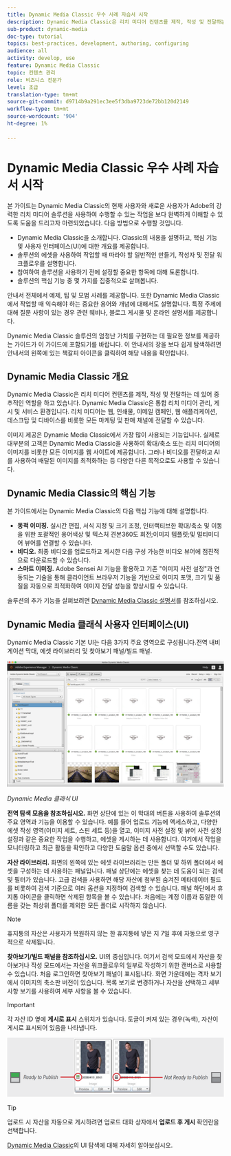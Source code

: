 ```yaml
---
title: Dynamic Media Classic 우수 사례 자습서 시작
description: Dynamic Media Classic은 리치 미디어 컨텐츠를 제작, 작성 및 전달하는 데 있어 중추적인 역할을 하고 있습니다. 이 우수 사례 자습서는 Dynamic Media Classic의 현재 사용자와 새 사용자가 Adobe의 이 강력한 리치 미디어 솔루션을 사용하여 수행할 수 있는 작업을 보다 자세히 이해할 수 있도록 만들어졌습니다. 이 튜토리얼에서는 Dynamic Media Classic의 주요 기능과 유저 인터페이스를 간략하게 살펴봅니다.
sub-product: dynamic-media
doc-type: tutorial
topics: best-practices, development, authoring, configuring
audience: all
activity: develop, use
feature: Dynamic Media Classic
topic: 컨텐츠 관리
role: 비즈니스 전문가
level: 초급
translation-type: tm+mt
source-git-commit: d9714b9a291ec3ee5f3dba9723de72bb120d2149
workflow-type: tm+mt
source-wordcount: '904'
ht-degree: 1%

---
```



# Dynamic Media Classic 우수 사례 자습서 시작

본 가이드는 Dynamic Media Classic의 현재 사용자와 새로운 사용자가 Adobe의 강력한 리치 미디어 솔루션을 사용하여 수행할 수 있는 작업을 보다 완벽하게 이해할 수 있도록 도움을 드리고자 마련되었습니다. 다음 방법으로 수행할 것입니다.

- Dynamic Media Classic을 소개합니다. Classic의 내용을 설명하고, 핵심 기능 및 사용자 인터페이스(UI)에 대한 개요를 제공합니다.
- 솔루션의 에셋을 사용하여 작업할 때 따라야 할 일반적인 만들기, 작성자 및 전달 워크플로우를 설명합니다.
- 참여하여 솔루션을 사용하기 전에 설정할 중요한 항목에 대해 토론합니다.
- 솔루션의 핵심 기능 중 몇 가지를 집중적으로 살펴봅니다.

안내서 전체에서 예제, 팁 및 모범 사례를 제공합니다. 또한 Dynamic Media Classic에서 작업할 때 익숙해야 하는 중요한 용어와 개념에 대해서도 설명합니다. 특정 주제에 대해 질문 사항이 있는 경우 관련 웨비나, 블로그 게시물 및 온라인 설명서를 제공합니다.

Dynamic Media Classic 솔루션의 엄청난 가치를 구현하는 데 필요한 정보를 제공하는 가이드가 이 가이드에 포함되기를 바랍니다. 이 안내서의 장을 보다 쉽게 탐색하려면 안내서의 왼쪽에 있는 책갈피 아이콘을 클릭하여 해당 내용을 확인합니다.

## Dynamic Media Classic 개요

Dynamic Media Classic은 리치 미디어 컨텐츠를 제작, 작성 및 전달하는 데 있어 중추적인 역할을 하고 있습니다. Dynamic Media Classic은 통합 리치 미디어 관리, 게시 및 서비스 환경입니다. 리치 미디어는 웹, 인쇄물, 이메일 캠페인, 웹 애플리케이션, 데스크탑 및 디바이스를 비롯한 모든 마케팅 및 판매 채널에 전달할 수 있습니다.

이미지 제공은 Dynamic Media Classic에서 가장 많이 사용되는 기능입니다. 실제로 대부분의 고객은 Dynamic Media Classic을 사용하여 확대/축소 또는 리치 미디어의 이미지를 비롯한 모든 이미지를 웹 사이트에 제공합니다. 그러나 비디오를 전달하고 AI를 사용하여 배달된 이미지를 최적화하는 등 다양한 다른 목적으로도 사용할 수 있습니다.

## Dynamic Media Classic의 핵심 기능

본 가이드에서는 Dynamic Media Classic의 다음 핵심 기능에 대해 설명합니다.

- **동적 이미징.** 실시간 편집, 서식 지정 및 크기 조정, 인터랙티브한 확대/축소 및 이동을 위한 포괄적인 용어색상 및 텍스처 견본360도 회전;이미지 템플릿;및 멀티미디어 뷰어를 연결할 수 있습니다.
- **비디오.** 최종 비디오를 업로드하고 게시한 다음 구성 가능한 비디오 뷰어에 점진적으로 다운로드할 수 있습니다.
- **스마트 이미징.** Adobe Sensei AI 기능을 활용하고 기존 &quot;이미지 사전 설정&quot;과 연동되는 기술을 통해 클라이언트 브라우저 기능을 기반으로 이미지 포맷, 크기 및 품질을 자동으로 최적화하여 이미지 전달 성능을 향상시킬 수 있습니다.

솔루션의 추가 기능을 살펴보려면 [Dynamic Media Classic 설명서](https://docs.adobe.com/content/help/en/dynamic-media-classic/using/intro/introduction.html)를 참조하십시오.

## Dynamic Media 클래식 사용자 인터페이스(UI)

Dynamic Media Classic 기본 UI는 다음 3가지 주요 영역으로 구성됩니다.전역 내비게이션 막대, 에셋 라이브러리 및 찾아보기 패널/빌드 패널.

![이미지](assets/overview/overview-dmc-ui-ew.png)

_Dynamic Media 클래식 UI_

**전역 탐색 모음을 참조하십시오.** 화면 상단에 있는 이 막대의 버튼을 사용하여 솔루션의 주요 영역과 기능을 이용할 수 있습니다. 예를 들어 업로드 기능에 액세스하고, 다양한 에셋 작성 영역(이미지 세트, 스핀 세트 등)을 열고, 이미지 사전 설정 및 뷰어 사전 설정 설정과 같은 중요한 작업을 수행하고, 에셋을 게시하는 데 사용합니다. 여기에서 작업을 모니터링하고 최근 활동을 확인하고 다양한 도움말 옵션 중에서 선택할 수도 있습니다.

**자산 라이브러리.** 화면의 왼쪽에 있는 에셋 라이브러리는 만든 폴더 및 하위 폴더에서 에셋을 구성하는 데 사용하는 패널입니다. 패널 상단에는 에셋을 찾는 데 도움이 되는 검색 및 필터가 있습니다. 고급 검색을 사용하면 해당 자산에 첨부된 숨겨진 메타데이터 필드를 비롯하여 검색 기준으로 여러 옵션을 지정하여 검색할 수 있습니다. 패널 하단에서 휴지통 아이콘을 클릭하면 삭제된 항목을 볼 수 있습니다. 처음에는 계정 이름과 동일한 이름을 갖는 최상위 폴더를 제외한 모든 폴더로 시작하지 않습니다.

>[!NOTE]
>
>휴지통의 자산은 사용자가 복원하지 않는 한 휴지통에 넣은 지 7일 후에 자동으로 영구적으로 삭제됩니다.

**찾아보기/빌드 패널을 참조하십시오.** UI의 중심입니다. 여기서 검색 모드에서 자산을 찾아보거나 작성 모드에서는 자산을 워크플로우의 일부로 작성하기 위한 캔버스로 사용할 수 있습니다. 처음 로그인하면 찾아보기 패널이 표시됩니다. 화면 가운데에는 격자 보기에서 이미지의 축소판 버전이 있습니다. 목록 보기로 변경하거나 자산을 선택하고 세부 사항 보기를 사용하여 세부 사항을 볼 수 있습니다.

>[!IMPORTANT]
>
>각 자산 ID 옆에 **게시로 표시** 스위치가 있습니다. 토글이 켜져 있는 경우(녹색), 자산이 게시로 표시되어 있음을 나타냅니다.

![이미지](assets/overview/overview-mark-for-publish.png)

>[!TIP]
>
>업로드 시 자산을 자동으로 게시하려면 업로드 대화 상자에서 **업로드 후 게시** 확인란을 선택합니다.

[Dynamic Media Classic](https://docs.adobe.com/content/help/en/dynamic-media-classic/using/getting-started/navigation-basics.html)의 UI 탐색에 대해 자세히 알아보십시오.
